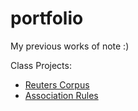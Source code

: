 # portfolio
My previous works of note :)

Class Projects: 
- [Reuters Corpus](./Reuters%20Author%20and%20Text%20Clustering.ipynb)
- [Association Rules](./Association-rule-grocery.pdf)

